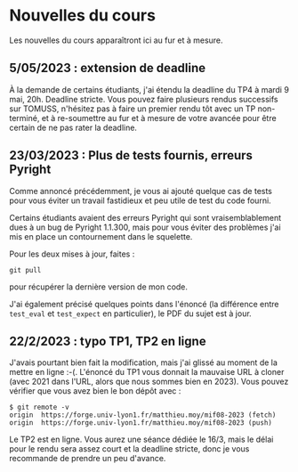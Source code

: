 <!-- LTeX: language=fr -->
# Nouvelles du cours

Les nouvelles du cours apparaîtront ici au fur et à mesure.

## 5/05/2023 : extension de deadline

À la demande de certains étudiants, j'ai étendu la deadline du TP4 à mardi 9
mai, 20h. Deadline stricte. Vous pouvez faire plusieurs rendus successifs sur
TOMUSS, n'hésitez pas à faire un premier rendu tôt avec un TP non-terminé, et à
re-soumettre au fur et à mesure de votre avancée pour être certain de ne pas
rater la deadline.

## 23/03/2023 : Plus de tests fournis, erreurs Pyright

Comme annoncé précédemment, je vous ai ajouté quelque cas de tests pour vous
éviter un travail fastidieux et peu utile de test du code fourni.

Certains étudiants avaient des erreurs Pyright qui sont vraisemblablement dues à
un bug de Pyright 1.1.300, mais pour vous éviter des problèmes j'ai mis en place
un contournement dans le squelette.

Pour les deux mises à jour, faites :
```
git pull
```
pour récupérer la dernière version de mon code.

J'ai également précisé quelques points dans l'énoncé (la différence entre
`test_eval` et `test_expect` en particulier), le PDF du sujet est à jour.

## 22/2/2023 : typo TP1, TP2 en ligne

J'avais pourtant bien fait la modification, mais j'ai glissé au moment de la
mettre en ligne :-(. L'énoncé du TP1 vous donnait la mauvaise URL à cloner (avec
2021 dans l'URL, alors que nous sommes bien en 2023). Vous pouvez vérifier que
vous avez bien le bon dépôt avec :

```
$ git remote -v
origin  https://forge.univ-lyon1.fr/matthieu.moy/mif08-2023 (fetch)
origin  https://forge.univ-lyon1.fr/matthieu.moy/mif08-2023 (push)
```

Le TP2 est en ligne. Vous aurez une séance dédiée le 16/3, mais le délai pour le
rendu sera assez court et la deadline stricte, donc je vous recommande de
prendre un peu d'avance.
